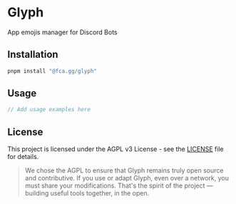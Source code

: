 # Glyph

App emojis manager for Discord Bots

## Installation

```bash
pnpm install "@fca.gg/glyph"
```

## Usage

```typescript
// Add usage examples here
```

## License

This project is licensed under the AGPL v3 License - see the [LICENSE](LICENSE) file for details.

> We chose the AGPL to ensure that Glyph remains truly open source and contributive.
If you use or adapt Glyph, even over a network, you must share your modifications. That's the spirit of the project — building useful tools together, in the open.